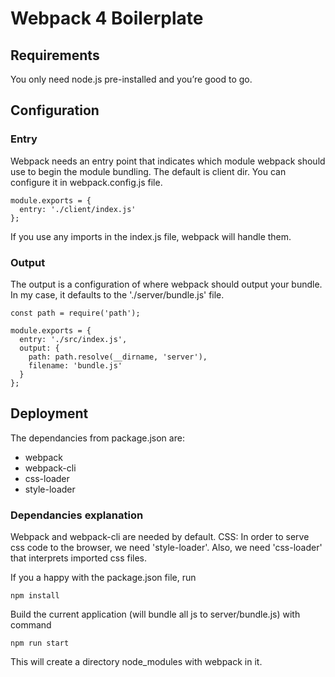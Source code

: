 # Webpack 4 Boilerplate

## Requirements
You only need node.js pre-installed and you’re good to go.

## Configuration

### Entry

Webpack needs an entry point that indicates which module webpack should use to begin the module bundling. The default is client dir.
You can configure it in webpack.config.js file.

```
module.exports = {
  entry: './client/index.js'
};
```

If you use any imports in the index.js file, webpack will handle them.

### Output

The output is a configuration of where webpack should output your bundle. In my case, it defaults to the  './server/bundle.js' file.

```
const path = require('path');

module.exports = {
  entry: './src/index.js',
  output: {
    path: path.resolve(__dirname, 'server'),
    filename: 'bundle.js'
  }
};
```

## Deployment

The dependancies from package.json are:
* webpack
* webpack-cli
* css-loader
* style-loader

### Dependancies explanation
Webpack and webpack-cli are needed by default.
CSS:
In order to serve css code to the browser, we need 'style-loader'.
Also, we need 'css-loader' that interprets imported css files.


If you a happy with the package.json file, run 
```
npm install
```

Build the current application (will bundle all js to server/bundle.js) with command

```
npm run start
```

This will create a directory node_modules with webpack in it.
